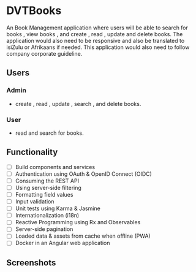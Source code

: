 # DVTBooks

An Book Management application where users will be able to search for books , view books , and create , read , update and delete books. The application would also need to be responsive and also be translated to isiZulu or Afrikaans if needed. This application would also need to follow company corporate guideline.

## Users

### Admin

- create , read , update , search , and delete books.

### User

- read and search for books.

## Functionality

- [ ] Build components and services
- [ ] Authentication using OAuth & OpenID Connect (OIDC)
- [ ] Consuming the REST API
- [ ] Using server-side filtering
- [ ] Formatting field values
- [ ] Input validation
- [ ] Unit tests using Karma & Jasmine
- [ ] Internationalization (i18n)
- [ ] Reactive Programming using Rx and Observables
- [ ] Server-side pagination
- [ ] Loaded data & assets from cache when offline (PWA)
- [ ] Docker in an Angular web application

## Screenshots
